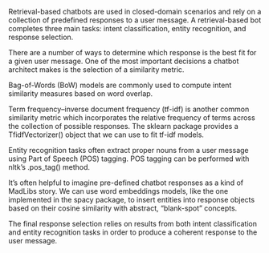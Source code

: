 Retrieval-based chatbots are used in closed-domain scenarios and rely on a collection of predefined responses to a user message. A retrieval-based bot completes three main tasks: intent classification, entity recognition, and response selection.

There are a number of ways to determine which response is the best fit for a given user message. One of the most important decisions a chatbot architect makes is the selection of a similarity metric.

Bag-of-Words (BoW) models are commonly used to compute intent similarity measures based on word overlap.

Term frequency–inverse document frequency (tf-idf) is another common similarity metric which incorporates the relative frequency of terms across the collection of possible responses. The sklearn package provides a TfidfVectorizer() object that we can use to fit tf-idf models.

Entity recognition tasks often extract proper nouns from a user message using Part of Speech (POS) tagging. POS tagging can be performed with nltk’s .pos_tag() method.

It’s often helpful to imagine pre-defined chatbot responses as a kind of MadLibs story. We can use word embeddings models, like the one implemented in the spacy package, to insert entities into response objects based on their cosine similarity with abstract, “blank-spot” concepts.

The final response selection relies on results from both intent classification and entity recognition tasks in order to produce a coherent response to the user message.
